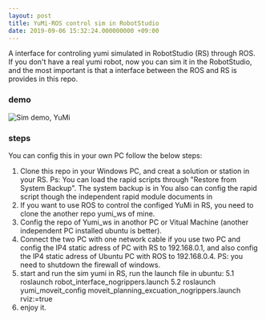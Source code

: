 ```yaml
---
layout: post
title: YuMi-ROS control sim in RobotStudio
date: 2019-09-06 15:32:24.000000000 +09:00
---
```


<p>
A interface for controling yumi simulated in RobotStudio (RS) through ROS. If you don't have a real yumi robot, now you can sim it in the RobotStudio, and the most important is that a interface between the ROS and RS is provides in this repo.
</p>

### demo

<p>
<img src="https://honghaolyu.github.io/assets/images/posts/4-1.gif" alt="Sim demo, YuMi"/>
</p>

### steps
You can config this in your own PC follow the below steps:
1. Clone this repo in your Windows PC, and creat a solution or station in your RS. Ps: You can load the rapid scripts through "Restore from System Backup". The system backup is in You also can config the rapid script though the independent rapid module documents in 
2. If you want to use ROS to control the configed YuMi in RS, you need to clone the another repo yumi_ws of mine.
3. Config the repo of Yumi_ws in anothor PC or Vitual Machine (another independent PC installed ubuntu is better).
4. Connect the two PC with one network cable if you use two PC and config the IP4 static adress of PC with RS to 192.168.0.1, and also
config the IP4 static adress of Ubuntu PC with ROS to 192.168.0.4. PS: you need to shutdown the firewall of windows.
5. start and run the sim yumi in RS, run the launch file in ubuntu: 5.1 roslaunch robot_interface_nogrippers.launch 5.2 roslaunch yumi_moveit_config moveit_planning_excuation_nogrippers.launch rviz:=true
6. enjoy it.
